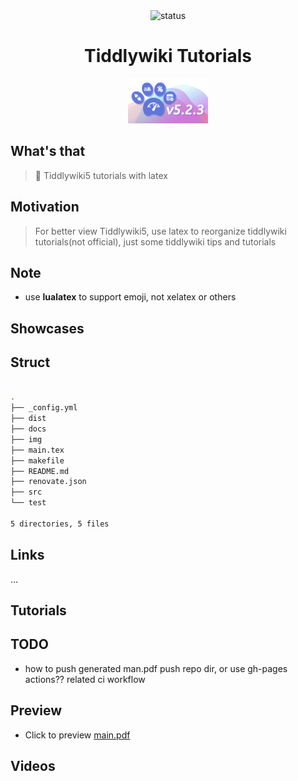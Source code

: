 <div align="center">

<img src="https://img.shields.io/badge/Status-WIP-blueviolet.svg?style=flat-square&logo=Chakra-Ui&color=90E59A&logoColor=green" alt="status" >

</div>

<h1 align="center">Tiddlywiki Tutorials</h1>

<div align="center">

<img src="img/logo.png" width=128/>

</div>

## What's that

> 🎊 Tiddlywiki5 tutorials with latex

## Motivation

> For better view Tiddlywiki5, use latex to reorganize tiddlywiki tutorials(not
> official), just some tiddlywiki tips and tutorials

## Note

- use **lualatex** to support emoji, not xelatex or others

## Showcases

<!-- | <img src="img/00.png" align="bottom" width=256/> | <img src="img/03.png" align="bottom" width=256/> | <img src="img/02.png" align="bottom" width=256/> | -->
<!-- | :----------------------------------------------: | :----------------------------------------------: | ------------------------------------------------ | -->
<!-- | <img src="img/01.png" align="bottom" width=256/> | <img src="img/03.png" align="bottom" width=256/> | <img src="img/02.png" align="bottom" width=256/> | -->

## Struct

```bash

.
├── _config.yml
├── dist
├── docs
├── img
├── main.tex
├── makefile
├── README.md
├── renovate.json
├── src
└── test

5 directories, 5 files
```

## Links

...

## Tutorials

## TODO

- how to push generated man.pdf push repo dir, or use gh-pages actions?? related
  ci workflow

## Preview

- Click to preview [main.pdf](dist/main.pdf)

## Videos

